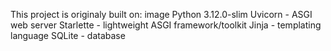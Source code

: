 This project is originaly built on:
image Python 3.12.0-slim
Uvicorn - ASGI web server
Starlette - lightweight ASGI framework/toolkit
Jinja - templating language
SQLite - database
